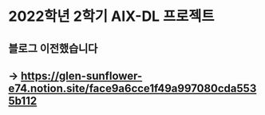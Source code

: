 # 2022학년 2학기 AIX-DL 프로젝트 
## 블로그 이전했습니다
## -> https://glen-sunflower-e74.notion.site/face9a6cce1f49a997080cda5535b112

